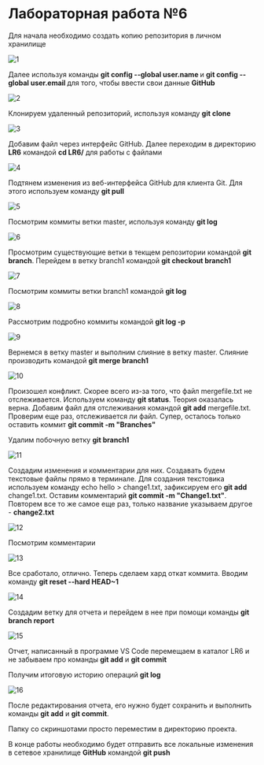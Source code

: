 # Лабораторная работа №6
Для начала необходимо создать копию репозитория в личном хранилище

![1](https://user-images.githubusercontent.com/94634803/142620924-7ddb40f4-f6fa-455b-a730-ce331cdf1382.png)

Далее используя команды __git config --global user.name <username>__ и __git config --global user.email <email>__ для того, чтобы ввести свои данные __GitHub__
  
![2](https://user-images.githubusercontent.com/94634803/142621055-a258f60a-184a-4a28-b7e9-db11865a10ed.png)
  
Клонируем удаленный репозиторий, используя команду __git clone__ 
  
![3](https://user-images.githubusercontent.com/94634803/142621202-ca44e181-fd8e-40c5-9476-03be2aa55437.png)
  
Добавим файл через интерфейс GitHub. Далее переходим в директорию __LR6__ командой __cd LR6/__ для работы с файлами
  
![4](https://user-images.githubusercontent.com/94634803/142621293-f3444d5b-c424-4752-aed7-4f8bdc2a457d.png)
  
Подтянем изменения из веб-интерфейса GitHub для клиента Git. Для этого используем команду __git pull__
  
![5](https://user-images.githubusercontent.com/94634803/142621457-a6125431-3b9e-4cc5-9de7-63407444e7da.png)
  
Посмотрим коммиты ветки master, используя команду __git log__
  
![6](https://user-images.githubusercontent.com/94634803/142621529-48d98ebe-ec5f-43de-a18d-22aea0566a23.jpg)
  
Просмотрим существующие ветки в текщем репозитории командой __git branch__. Перейдем в ветку branch1 командой __git checkout branch1__
  
![7](https://user-images.githubusercontent.com/94634803/142621595-e99417f4-7caa-4d86-a0da-7e1f0ca6ab34.png)
  
Посмотрим коммиты ветки branch1 командой __git log__
  
![8](https://user-images.githubusercontent.com/94634803/142621680-dfee5c36-312e-4a47-bd69-272d3dae3a5c.png)
  
Рассмотрим подробно коммиты командой __git log -p__
  
![9](https://user-images.githubusercontent.com/94634803/142621730-b66ee7a7-7165-433e-8241-693555a5aa2e.png)
  
Вернемся в ветку master и выполним слияние в ветку master. Слияние производить командой __git merge branch1__
  
![10](https://user-images.githubusercontent.com/94634803/142621889-3caff9f4-dca6-424a-9bac-3f6d0ed59306.png)
  
Произошел конфликт. Скорее всего из-за того, что файл mergefile.txt не отслеживается. Используем команду __git status__. Теория оказалась верна. Добавим файл для отслеживания командой __git add__ mergefile.txt. Проверим еще раз, отслеживается ли файл. Супер, осталось только оставить коммит __git commit -m "Branches"__

Удалим побочную ветку __git branch1__
  
![11](https://user-images.githubusercontent.com/94634803/142622180-5230adc7-e02a-4e3d-bdb8-e4c76171fe40.png)

Создадим изменения и комментарии для них. Создавать будем текстовые файлы прямо в терминале. Для создания текстовика используем команду echo hello > change1.txt, зафиксируем его __git add__ change1.txt. Оставим комментарий __git commit -m "Change1.txt"__. Повторем все то же самое еще раз, только название указываем другое - __change2.txt__
  
![12](https://user-images.githubusercontent.com/94634803/142622373-eac095c6-dd13-4b7f-a450-48e62aea129a.png)

Посмотрим комментарии
  
![13](https://user-images.githubusercontent.com/94634803/142622454-81b8e928-cb12-4feb-ac5d-67cf3f732920.png)

Все сработало, отлично. Теперь сделаем хард откат коммита. Вводим команду __git reset --hard HEAD~1__
  
![14](https://user-images.githubusercontent.com/94634803/142622642-0712dbe5-1be2-4c91-86c1-24fa658d27bb.png)
  
Создадим ветку для отчета и перейдем в нее при помощи команды __git branch report__
  
![15](https://user-images.githubusercontent.com/94634803/142622701-71db1664-b3ed-4f93-9b7a-66f1d9af2095.png)

Отчет, написанный в программе VS Code перемещаем в каталог LR6 и не забываем про команды __git add__ и __git commit__

Получим итоговую историю операций __git log__
  
![16](https://user-images.githubusercontent.com/94634803/142622783-52a54561-b1e4-4072-87fa-9d5ef174fe3d.png)

 После редактирования отчета, его нужно будет сохранить и выполнить команды __git add__ и __git commit__.

Папку со скриншотами просто переместим в директорию проекта.

В конце работы необходимо будет отправить все локальные изменения в сетевое хранилище __GitHub__ командой  __git push__
